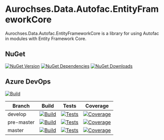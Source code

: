 # Aurochses.Data.Autofac.EntityFrameworkCore

Aurochses.Data.Autofac.EntityFrameworkCore is a library for using Autofac in modules with Entity Framework Core.

## NuGet
[![NuGet Version](https://img.shields.io/nuget/v/Aurochses.Data.Autofac.EntityFrameworkCore.svg?style=flat-square)](https://www.nuget.org/packages/Aurochses.Data.Autofac.EntityFrameworkCore)
[![NuGet Dependencies](https://img.shields.io/librariesio/release/nuget/Aurochses.Data.Autofac.EntityFrameworkCore.svg?style=flat-square)](https://libraries.io/nuget/Aurochses.Data.Autofac.EntityFrameworkCore)
[![NuGet Downloads](https://img.shields.io/nuget/dt/Aurochses.Data.Autofac.EntityFrameworkCore.svg?style=flat-square)](https://www.nuget.org/packages/Aurochses.Data.Autofac.EntityFrameworkCore)

## Azure DevOps

[![Build](https://img.shields.io/azure-devops/release/Aurochses/61cd8e26-670f-4d15-9b53-5e73a476a30f/14/14.svg?style=flat-square)](https://dev.azure.com/Aurochses/Aurochses.OpenSource/_release?definitionId=14)

Branch     | Build | Tests | Coverage
-----------|-------|-------|----------
develop | [![Build](https://img.shields.io/azure-devops/build/Aurochses/Aurochses.OpenSource/374/develop.svg?style=flat-square)](https://dev.azure.com/Aurochses/Aurochses.OpenSource/_build/latest?definitionId=374&branchName=develop) | [![Tests](https://img.shields.io/azure-devops/tests/Aurochses/Aurochses.OpenSource/374/develop.svg?style=flat-square)](https://dev.azure.com/Aurochses/Aurochses.OpenSource/_build/latest?definitionId=374&branchName=develop) | [![Coverage](https://img.shields.io/azure-devops/coverage/Aurochses/Aurochses.OpenSource/374/develop.svg?style=flat-square)](https://dev.azure.com/Aurochses/Aurochses.OpenSource/_build/latest?definitionId=374&branchName=develop)
pre-master | [![Build](https://img.shields.io/azure-devops/build/Aurochses/Aurochses.OpenSource/374/pre-master.svg?style=flat-square)](https://dev.azure.com/Aurochses/Aurochses.OpenSource/_build/latest?definitionId=374&branchName=pre-master) | [![Tests](https://img.shields.io/azure-devops/tests/Aurochses/Aurochses.OpenSource/374/pre-master.svg?style=flat-square)](https://dev.azure.com/Aurochses/Aurochses.OpenSource/_build/latest?definitionId=374&branchName=pre-master) | [![Coverage](https://img.shields.io/azure-devops/coverage/Aurochses/Aurochses.OpenSource/374/pre-master.svg?style=flat-square)](https://dev.azure.com/Aurochses/Aurochses.OpenSource/_build/latest?definitionId=374&branchName=pre-master)
master | [![Build](https://img.shields.io/azure-devops/build/Aurochses/Aurochses.OpenSource/374/master.svg?style=flat-square)](https://dev.azure.com/Aurochses/Aurochses.OpenSource/_build/latest?definitionId=374&branchName=master) | [![Tests](https://img.shields.io/azure-devops/tests/Aurochses/Aurochses.OpenSource/374/master.svg?style=flat-square)](https://dev.azure.com/Aurochses/Aurochses.OpenSource/_build/latest?definitionId=374&branchName=master) | [![Coverage](https://img.shields.io/azure-devops/coverage/Aurochses/Aurochses.OpenSource/374/master.svg?style=flat-square)](https://dev.azure.com/Aurochses/Aurochses.OpenSource/_build/latest?definitionId=374&branchName=master)
